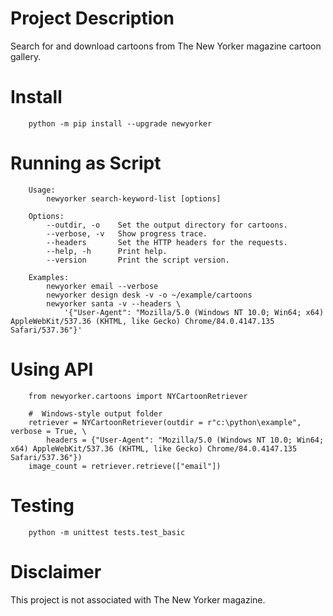 # Project Description
Search for and download cartoons from The New Yorker magazine cartoon gallery.

# Install 
```
    python -m pip install --upgrade newyorker
```

# Running as Script
```
    Usage: 
        newyorker search-keyword-list [options]

    Options:
        --outdir, -o    Set the output directory for cartoons.
        --verbose, -v   Show progress trace.
        --headers       Set the HTTP headers for the requests.
        --help, -h      Print help. 
        --version       Print the script version.

    Examples:
        newyorker email --verbose
        newyorker design desk -v -o ~/example/cartoons
        newyorker santa -v --headers \
            '{"User-Agent": "Mozilla/5.0 (Windows NT 10.0; Win64; x64) AppleWebKit/537.36 (KHTML, like Gecko) Chrome/84.0.4147.135 Safari/537.36"}'
```

# Using API
```
    from newyorker.cartoons import NYCartoonRetriever

    #  Windows-style output folder
    retriever = NYCartoonRetriever(outdir = r"c:\python\example", verbose = True, \
        headers = {"User-Agent": "Mozilla/5.0 (Windows NT 10.0; Win64; x64) AppleWebKit/537.36 (KHTML, like Gecko) Chrome/84.0.4147.135 Safari/537.36"})
    image_count = retriever.retrieve(["email"])
```

# Testing
```
    python -m unittest tests.test_basic
```

# Disclaimer
This project is not associated with The New Yorker magazine.


